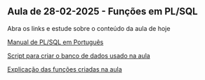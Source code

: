 ## Aula de 28-02-2025 - Funções em PL/SQL

Abra os links e estude sobre o conteúdo da aula de hoje

[Manual de PL/SQL em Português](https://halleyoliv.gitlab.io/pgdocptbr/plpgsql-structure.html)

[Script para criar o banco de dados usado na aula](https://github.com/profcarlos-senai/aulas_bd_tds2024/blob/main/hotel_dados.sql)

[Explicação das funções criadas na aula](https://chatgpt.com/share/67c234c0-07a4-8001-9c03-218980f57cee)